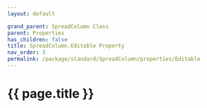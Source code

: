 ```yaml
---
layout: default

grand_parent: SpreadColumn Class
parent: Properties
has_children: false
title: SpreadColumn.Editable Property
nav_order: 3
permalink: /package/standard/SpreadColumn/properties/Editable
---
```

# {{ page.title }}

